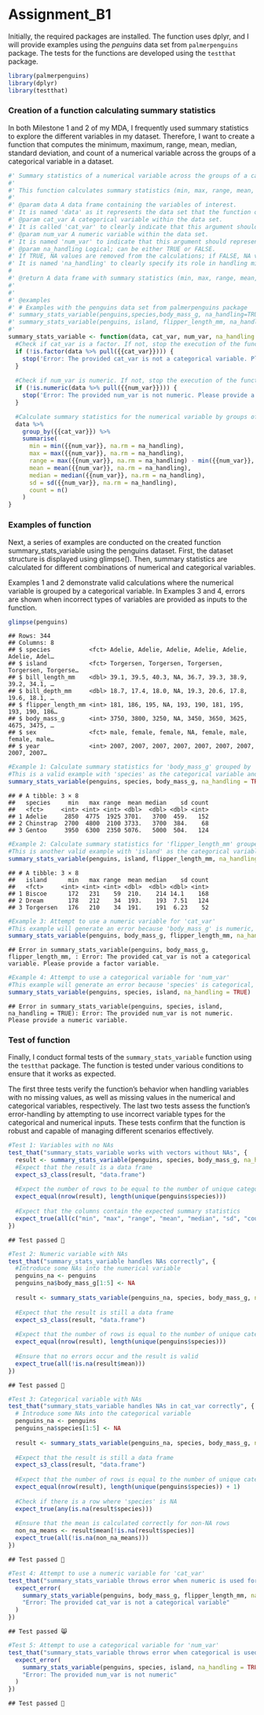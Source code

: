Assignment_B1
================

Initially, the required packages are installed. The function uses dplyr,
and I will provide examples using the *penguins* data set from
`palmerpenguins` package. The tests for the functions are developed
using the `testthat` package.

``` r
library(palmerpenguins)
library(dplyr)
library(testthat)
```

### Creation of a function calculating summary statistics

In both Milestone 1 and 2 of my MDA, I frequently used summary
statistics to explore the different variables in my dataset. Therefore,
I want to create a function that computes the minimum, maximum, range,
mean, median, standard deviation, and count of a numerical variable
across the groups of a categorical variable in a dataset.

``` r
#' Summary statistics of a numerical variable across the groups of a categorical variable
#'
#' This function calculates summary statistics (min, max, range, mean, meadian, standard deviation and count) of one numerical variable across the groups of one categorical variable from a data set.
#'
#' @param data A data frame containing the variables of interest. 
#' It is named 'data' as it represents the data set that the function operates on.
#' @param cat_var A categorical variable within the data set. 
#' It is called 'cat_var' to clearly indicate that this argument should represent a factor or categorical variable.
#' @param num_var A numeric variable within the data set. 
#' It is named 'num_var' to indicate that this argument should represent a numeric variable.
#' @param na_handling Logical; can be either TRUE or FALSE. 
#' If TRUE, NA values are removed from the calculations; if FALSE, NA values are included.
#' It is named 'na_handling' to clearly specify its role in handling missing values.
#
#' @return A data frame with summary statistics (min, max, range, mean, median, standard deviation, count) for the numeric variable, grouped by the categorical variable.
#'
#' 
#' @examples
#' # Examples with the penguins data set from palmerpenguins package
#' summary_stats_variable(penguins,species,body_mass_g, na_handling=TRUE)
#' summary_stats_variable(penguins, island, flipper_length_mm, na_handling = TRUE)
#'
summary_stats_variable <- function(data, cat_var, num_var, na_handling = TRUE) {
  #Check if cat_var is a factor. If not, stop the execution of the function and execute an error
  if (!is.factor(data %>% pull({{cat_var}}))) {
    stop('Error: The provided cat_var is not a categorical variable. Please provide a factor variable.')
  }
  
  #Check if num_var is numeric. If not, stop the execution of the function and execute an error
  if (!is.numeric(data %>% pull({{num_var}}))) {
    stop('Error: The provided num_var is not numeric. Please provide a numeric variable.')
  }

  #Calculate summary statistics for the numerical variable by groups of the categorical variable
  data %>%
    group_by({{cat_var}}) %>%
    summarise(
      min = min({{num_var}}, na.rm = na_handling),
      max = max({{num_var}}, na.rm = na_handling),
      range = max({{num_var}}, na.rm = na_handling) - min({{num_var}}, na.rm = na_handling),
      mean = mean({{num_var}}, na.rm = na_handling),
      median = median({{num_var}}, na.rm = na_handling),
      sd = sd({{num_var}}, na.rm = na_handling),
      count = n()
    )
}
```

### Examples of function

Next, a series of examples are conducted on the created function
summary_stats_variable using the penguins dataset. First, the dataset
structure is displayed using glimpse(). Then, summary statistics are
calculated for different combinations of numerical and categorical
variables.

Examples 1 and 2 demonstrate valid calculations where the numerical
variable is grouped by a categorical variable. In Examples 3 and 4,
errors are shown when incorrect types of variables are provided as
inputs to the function.

``` r
glimpse(penguins)
```

    ## Rows: 344
    ## Columns: 8
    ## $ species           <fct> Adelie, Adelie, Adelie, Adelie, Adelie, Adelie, Adel…
    ## $ island            <fct> Torgersen, Torgersen, Torgersen, Torgersen, Torgerse…
    ## $ bill_length_mm    <dbl> 39.1, 39.5, 40.3, NA, 36.7, 39.3, 38.9, 39.2, 34.1, …
    ## $ bill_depth_mm     <dbl> 18.7, 17.4, 18.0, NA, 19.3, 20.6, 17.8, 19.6, 18.1, …
    ## $ flipper_length_mm <int> 181, 186, 195, NA, 193, 190, 181, 195, 193, 190, 186…
    ## $ body_mass_g       <int> 3750, 3800, 3250, NA, 3450, 3650, 3625, 4675, 3475, …
    ## $ sex               <fct> male, female, female, NA, female, male, female, male…
    ## $ year              <int> 2007, 2007, 2007, 2007, 2007, 2007, 2007, 2007, 2007…

``` r
#Example 1: Calculate summary statistics for 'body_mass_g' grouped by 'species'
#This is a valid example with 'species' as the categorical variable and 'body_mass_g' as the numeric variable
summary_stats_variable(penguins, species, body_mass_g, na_handling = TRUE)
```

    ## # A tibble: 3 × 8
    ##   species     min   max range  mean median    sd count
    ##   <fct>     <int> <int> <int> <dbl>  <dbl> <dbl> <int>
    ## 1 Adelie     2850  4775  1925 3701.   3700  459.   152
    ## 2 Chinstrap  2700  4800  2100 3733.   3700  384.    68
    ## 3 Gentoo     3950  6300  2350 5076.   5000  504.   124

``` r
#Example 2: Calculate summary statistics for 'flipper_length_mm' grouped by 'island'
#This is another valid example with 'island' as the categorical variable and 'flipper_length_mm' as the numeric variable
summary_stats_variable(penguins, island, flipper_length_mm, na_handling = TRUE)
```

    ## # A tibble: 3 × 8
    ##   island      min   max range  mean median    sd count
    ##   <fct>     <int> <int> <int> <dbl>  <dbl> <dbl> <int>
    ## 1 Biscoe      172   231    59  210.    214 14.1    168
    ## 2 Dream       178   212    34  193.    193  7.51   124
    ## 3 Torgersen   176   210    34  191.    191  6.23    52

``` r
#Example 3: Attempt to use a numeric variable for 'cat_var'
#This example will generate an error because 'body_mass_g' is numeric, not categorical
summary_stats_variable(penguins, body_mass_g, flipper_length_mm, na_handling = TRUE)
```

    ## Error in summary_stats_variable(penguins, body_mass_g, flipper_length_mm, : Error: The provided cat_var is not a categorical variable. Please provide a factor variable.

``` r
#Example 4: Attempt to use a categorical variable for 'num_var'
#This example will generate an error because 'species' is categorical, not numeric
summary_stats_variable(penguins, species, island, na_handling = TRUE)
```

    ## Error in summary_stats_variable(penguins, species, island, na_handling = TRUE): Error: The provided num_var is not numeric. Please provide a numeric variable.

### Test of function

Finally, I conduct formal tests of the `summary_stats_variable` function
using the `testthat` package. The function is tested under various
conditions to ensure that it works as expected.

The first three tests verify the function’s behavior when handling
variables with no missing values, as well as missing values in the
numerical and categorical variables, respectively. The last two tests
assess the function’s error-handling by attempting to use incorrect
variable types for the categorical and numerical inputs. These tests
confirm that the function is robust and capable of managing different
scenarios effectively.

``` r
#Test 1: Variables with no NAs
test_that("summary_stats_variable works with vectors without NAs", {
  result <- summary_stats_variable(penguins, species, body_mass_g, na_handling = TRUE)
  #Expect that the result is a data frame
  expect_s3_class(result, "data.frame")
  
  #Expect the number of rows to be equal to the number of unique categories in species
  expect_equal(nrow(result), length(unique(penguins$species)))
  
  #Expect that the columns contain the expected summary statistics
  expect_true(all(c("min", "max", "range", "mean", "median", "sd", "count") %in% colnames(result)))
})
```

    ## Test passed 🌈

``` r
#Test 2: Numeric variable with NAs
test_that("summary_stats_variable handles NAs correctly", {
  #Introduce some NAs into the numerical variable
  penguins_na <- penguins
  penguins_na$body_mass_g[1:5] <- NA
  
  result <- summary_stats_variable(penguins_na, species, body_mass_g, na_handling = TRUE)
  
  #Expect that the result is still a data frame
  expect_s3_class(result, "data.frame")
  
  #Expect that the number of rows is equal to the number of unique categories in species
  expect_equal(nrow(result), length(unique(penguins$species)))
  
  #Ensure that no errors occur and the result is valid
  expect_true(all(!is.na(result$mean)))
})
```

    ## Test passed 🎊

``` r
#Test 3: Categorical variable with NAs
test_that("summary_stats_variable handles NAs in cat_var correctly", {
  # Introduce some NAs into the categorical variable
  penguins_na <- penguins
  penguins_na$species[1:5] <- NA
  
  result <- summary_stats_variable(penguins_na, species, body_mass_g, na_handling = TRUE)
  
  #Expect that the result is still a data frame
  expect_s3_class(result, "data.frame")
  
  #Expect that the number of rows is equal to the number of unique categories in species + 1 for NA
  expect_equal(nrow(result), length(unique(penguins$species)) + 1)
  
  #Check if there is a row where 'species' is NA
  expect_true(any(is.na(result$species)))
  
  #Ensure that the mean is calculated correctly for non-NA rows
  non_na_means <- result$mean[!is.na(result$species)]
  expect_true(all(!is.na(non_na_means)))
})
```

    ## Test passed 🎊

``` r
#Test 4: Attempt to use a numeric variable for 'cat_var'
test_that("summary_stats_variable throws error when numeric is used for cat_var", {
  expect_error(
    summary_stats_variable(penguins, body_mass_g, flipper_length_mm, na_handling = TRUE),
    "Error: The provided cat_var is not a categorical variable"
  )
})
```

    ## Test passed 😸

``` r
#Test 5: Attempt to use a categorical variable for 'num_var'
test_that("summary_stats_variable throws error when categorical is used for num_var", {
  expect_error(
    summary_stats_variable(penguins, species, island, na_handling = TRUE),
    "Error: The provided num_var is not numeric"
  )
})
```

    ## Test passed 🎉
